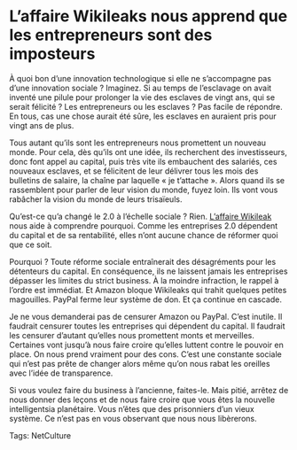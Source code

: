 # L’affaire Wikileaks nous apprend que les entrepreneurs sont des imposteurs

À quoi bon d’une innovation technologique si elle ne s’accompagne pas d’une innovation sociale ? Imaginez. Si au temps de l’esclavage on avait inventé une pilule pour prolonger la vie des esclaves de vingt ans, qui se serait félicité ? Les entrepreneurs ou les esclaves ? Pas facile de répondre. En tous, cas une chose aurait été sûre, les esclaves en auraient pris pour vingt ans de plus.

Tous autant qu’ils sont les entrepreneurs nous promettent un nouveau monde. Pour cela, dès qu’ils ont une idée, ils recherchent des investisseurs, donc font appel au capital, puis très vite ils embauchent des salariés, ces nouveaux esclaves, et se félicitent de leur délivrer tous les mois des bulletins de salaire, la chaîne par laquelle « je t’attache ». Alors quand ils se rassemblent pour parler de leur vision du monde, fuyez loin. Ils vont vous rabâcher la vision du monde de leurs trisaïeuls.

Qu’est-ce qu’a changé le 2.0 à l’échelle sociale ? Rien. [L’affaire Wikileak](http://blog.tcrouzet.com/tag/wikileaks/) nous aide à comprendre pourquoi. Comme les entreprises 2.0 dépendent du capital et de sa rentabilité, elles n’ont aucune chance de réformer quoi que ce soit.

Pourquoi ? Toute réforme sociale entraînerait des désagréments pour les détenteurs du capital. En conséquence, ils ne laissent jamais les entreprises dépasser les limites du strict business. À la moindre infraction, le rappel à l’ordre est immédiat. Et Amazon bloque Wikileaks qui trahit quelques petites magouilles. PayPal ferme leur système de don. Et ça continue en cascade.

Je ne vous demanderai pas de censurer Amazon ou PayPal. C’est inutile. Il faudrait censurer toutes les entreprises qui dépendent du capital. Il faudrait les censurer d’autant qu’elles nous promettent monts et merveilles. Certaines vont jusqu’à nous faire croire qu’elles luttent contre le pouvoir en place. On nous prend vraiment pour des cons. C’est une constante sociale qui n’est pas prête de changer alors même qu’on nous rabat les oreilles avec l’idée de transparence.

Si vous voulez faire du business à l’ancienne, faites-le. Mais pitié, arrêtez de nous donner des leçons et de nous faire croire que vous êtes la nouvelle intelligentsia planétaire. Vous n’êtes que des prisonniers d’un vieux système. Ce n’est pas en vous observant que nous nous libèrerons.

Tags: NetCulture